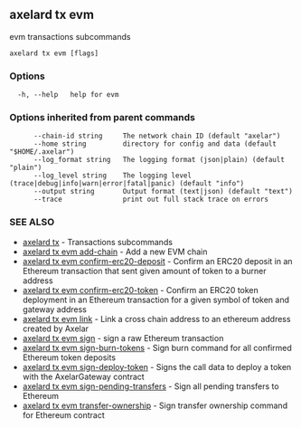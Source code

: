 ## axelard tx evm

evm transactions subcommands

```
axelard tx evm [flags]
```

### Options

```
  -h, --help   help for evm
```

### Options inherited from parent commands

```
      --chain-id string     The network chain ID (default "axelar")
      --home string         directory for config and data (default "$HOME/.axelar")
      --log_format string   The logging format (json|plain) (default "plain")
      --log_level string    The logging level (trace|debug|info|warn|error|fatal|panic) (default "info")
      --output string       Output format (text|json) (default "text")
      --trace               print out full stack trace on errors
```

### SEE ALSO

- [axelard tx](axelard_tx.md)	 - Transactions subcommands
- [axelard tx evm add-chain](axelard_tx_evm_add-chain.md)	 - Add a new EVM chain
- [axelard tx evm confirm-erc20-deposit](axelard_tx_evm_confirm-erc20-deposit.md)	 - Confirm an ERC20 deposit in an Ethereum transaction that sent given amount of token to a burner address
- [axelard tx evm confirm-erc20-token](axelard_tx_evm_confirm-erc20-token.md)	 - Confirm an ERC20 token deployment in an Ethereum transaction for a given symbol of token and gateway address
- [axelard tx evm link](axelard_tx_evm_link.md)	 - Link a cross chain address to an ethereum address created by Axelar
- [axelard tx evm sign](axelard_tx_evm_sign.md)	 - sign a raw Ethereum transaction
- [axelard tx evm sign-burn-tokens](axelard_tx_evm_sign-burn-tokens.md)	 - Sign burn command for all confirmed Ethereum token deposits
- [axelard tx evm sign-deploy-token](axelard_tx_evm_sign-deploy-token.md)	 - Signs the call data to deploy a token with the AxelarGateway contract
- [axelard tx evm sign-pending-transfers](axelard_tx_evm_sign-pending-transfers.md)	 - Sign all pending transfers to Ethereum
- [axelard tx evm transfer-ownership](axelard_tx_evm_transfer-ownership.md)	 - Sign transfer ownership command for Ethereum contract
